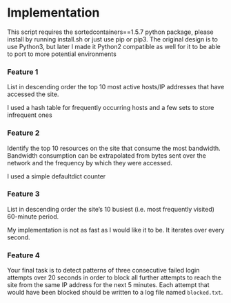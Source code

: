 # Implementation

This script requires the sortedcontainers==1.5.7 python package, please install by running install.sh or just use pip or pip3. 
The original design is to use Python3, but later I made it Python2 compatible as well for it to be able to port to more potential environments

### Feature 1 
List in descending order the top 10 most active hosts/IP addresses that have accessed the site.

I used a hash table for frequently occurring hosts and a few sets to store infrequent ones 

### Feature 2 
Identify the top 10 resources on the site that consume the most bandwidth. Bandwidth consumption can be extrapolated from bytes sent over the network and the frequency by which they were accessed.

I used a simple defaultdict counter

### Feature 3 
List in descending order the site’s 10 busiest (i.e. most frequently visited) 60-minute period.

My implementation is not as fast as I would like it to be. It iterates over every second. 

### Feature 4 
Your final task is to detect patterns of three consecutive failed login attempts over 20 seconds in order to block all further attempts to reach the site from the same IP address for the next 5 minutes. Each attempt that would have been blocked should be written to a log file named `blocked.txt`.


